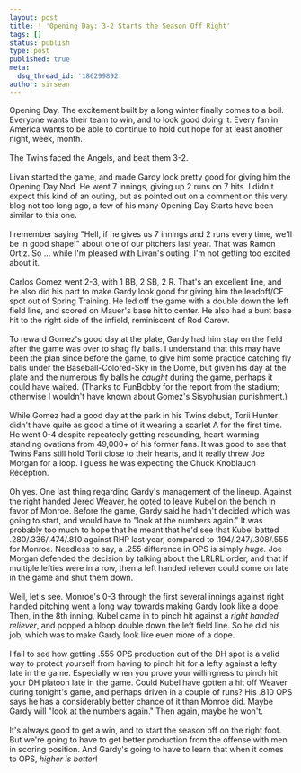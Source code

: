 ```yaml
---
layout: post
title: ! 'Opening Day: 3-2 Starts the Season Off Right'
tags: []
status: publish
type: post
published: true
meta:
  dsq_thread_id: '186299892'
author: sirsean
---
```

Opening Day. The excitement built by a long winter finally comes to a boil. Everyone wants their team to win, and to look good doing it. Every fan in America wants to be able to continue to hold out hope for at least another night, week, month. <br /><br />The Twins faced the Angels, and beat them 3-2. <br /><br />Livan started the game, and made Gardy look pretty good for giving him the Opening Day Nod. He went 7 innings, giving up 2 runs on 7 hits. I didn't expect this kind of an outing, but as pointed out on a comment on this very blog not too long ago, a few of his many Opening Day Starts have been similar to this one.<br /><br />I remember saying "Hell, if he gives us 7 innings and 2 runs every time, we'll be in good shape!" about one of our pitchers last year. That was Ramon Ortiz. So ... while I'm pleased with Livan's outing, I'm not getting too excited about it.<br /><br />Carlos Gomez went 2-3, with 1 BB, 2 SB, 2 R. That's an excellent line, and he also did his part to make Gardy look good for giving him the leadoff/CF spot out of Spring Training. He led off the game with a double down the left field line, and scored on Mauer's base hit to center. He also had a bunt base hit to the right side of the infield, reminiscent of Rod Carew.<br /><br />To reward Gomez's good day at the plate, Gardy had him stay on the field after the game was over to shag fly balls. I understand that this may have been the plan since before the game, to give him some practice catching fly balls under the Baseball-Colored-Sky in the Dome, but given his day at the plate and the numerous fly balls he <i>caught</i> during the game, perhaps it could have waited. (Thanks to FunBobby for the report from the stadium; otherwise I wouldn't have known about Gomez's Sisyphusian punishment.)<br /><br />While Gomez had a good day at the park in his Twins debut, Torii Hunter didn't have quite as good a time of it wearing a scarlet A for the first time. He went 0-4 despite repeatedly getting resounding, heart-warming standing ovations from 49,000+ of his former fans. It was good to see that Twins Fans still hold Torii close to their hearts, and it really threw Joe Morgan for a loop. I guess he was expecting the Chuck Knoblauch Reception.<br /><br />Oh yes. One last thing regarding Gardy's management of the lineup. Against the right handed Jered Weaver, he opted to leave Kubel on the bench in favor of Monroe. Before the game, Gardy said he hadn't decided which was going to start, and would have to "look at the numbers again." It was probably too much to hope that he meant that he'd see that Kubel batted .280/.336/.474/.810 against RHP last year, compared to .194/.247/.308/.555 for Monroe. Needless to say, a .255 difference in OPS is simply <i>huge.</i> Joe Morgan defended the decision by talking about the LRLRL order, and that if multiple lefties were in a row, then a left handed reliever could come on late in the game and shut them down.<br /><br />Well, let's see. Monroe's 0-3 through the first several innings against right handed pitching went a long way towards making Gardy look like a dope. Then, in the 8th inning, Kubel came in to pinch hit against a <i>right handed reliever</i>, and popped a bloop double down the left field line. So he did his job, which was to make Gardy look like even more of a dope.<br /><br />I fail to see how getting .555 OPS production out of the DH spot is a valid way to protect yourself from having to pinch hit for a lefty against a lefty late in the game. Especially when you prove your willingness to pinch hit your DH platoon late in the game. Could Kubel have gotten a hit off Weaver during tonight's game, and perhaps driven in a couple of runs? His .810 OPS says he has a considerably better chance of it than Monroe did. Maybe Gardy will "look at the numbers again." Then again, maybe he won't.<br /><br />It's always good to get a win, and to start the season off on the right foot. But we're going to have to get better production from the offense with men in scoring position. And Gardy's going to have to learn that when it comes to OPS, <i>higher is better</i>!<br />
